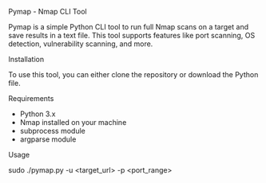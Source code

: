 Pymap - Nmap CLI Tool

Pymap is a simple Python CLI tool to run full Nmap scans on a target and save results in a text file. This tool supports features like port scanning, OS detection, vulnerability scanning, and more.

Installation

To use this tool, you can either clone the repository or download the Python file.

Requirements
- Python 3.x
- Nmap installed on your machine
- subprocess module
- argparse module


Usage

sudo ./pymap.py -u <target_url> -p <port_range>
